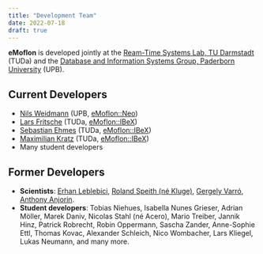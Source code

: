 ```yaml
---
title: "Development Team"
date: 2022-07-18
draft: true
---
```


**eMoflon** is developed jointly at the [Ream-Time Systems Lab, TU Darmstadt](https://www.es.tu-darmstadt.de/en/) (TUDa) and the [Database and Information Systems Group, Paderborn University](https://cs.uni-paderborn.de/en/dbis/startseite/) (UPB).


## Current Developers

- [Nils Weidmann](https://cs.uni-paderborn.de/dbis/personal/arbeitsgruppe/mitarbeiter/nils-weidmann/visitenkarte/) (UPB, [eMoflon::Neo](../neo))
- [Lars Fritsche](https://www.es.tu-darmstadt.de/es/team/lars-fritsche/) (TUDa, [eMoflon::IBeX](../ibex))
- [Sebastian Ehmes](https://www.es.tu-darmstadt.de/es/team/sebastian-ehmes/) (TUDa, [eMoflon::IBeX](../ibex))
- [Maximilian Kratz](https://www.es.tu-darmstadt.de/es/team/maximilian-kratz) (TUDa, [eMoflon::IBeX](../ibex))
- Many student developers


## Former Developers

- **Scientists**: [Erhan Leblebici](https://www.es.tu-darmstadt.de/es/ehemalige/erhan-leblebici), [Roland Speith (né Kluge)](https://www.es.tu-darmstadt.de/es/ehemalige/roland-speith-nee-kluge), [Gergely Varró](https://www.es.tu-darmstadt.de/es/team/gergely-varro), [Anthony Anjorin](https://www.es.tu-darmstadt.de/es/ehemalige/anthony-anjorin).
- **Student developers**: Tobias Niehues, Isabella Nunes Grieser, Adrian Möller, Marek Daniv, Nicolas Stahl (né Acero), Mario Treiber, Jannik Hinz, Patrick Robrecht, Robin Oppermann, Sascha Zander, Anne-Sophie Ettl, Thomas Kovac, Alexander Schleich, Nico Wombacher, Lars Kliegel, Lukas Neumann, and many more.

